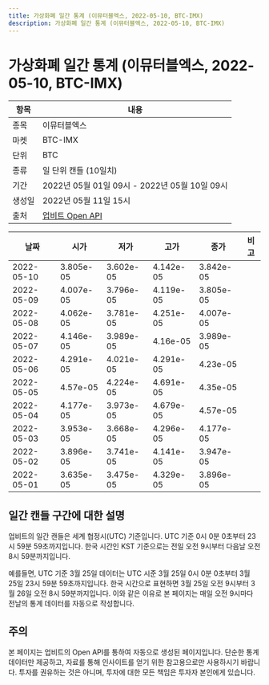 ```yaml
---
title: 가상화폐 일간 통계 (이뮤터블엑스, 2022-05-10, BTC-IMX)
description: 가상화폐 일간 통계 (이뮤터블엑스, 2022-05-10, BTC-IMX)
---
```



가상화폐 일간 통계 (이뮤터블엑스, 2022-05-10, BTC-IMX)
===

|항목|내용|
|--|--|
|종목|이뮤터블엑스|
|마켓|BTC-IMX|
|단위|BTC|
|종류|일 단위 캔들 (10일치)|
|기간|2022년 05월 01일 09시 - 2022년 05월 10일 09시|
|생성일|2022년 05월 11일 15시|
|출처|[업비트 Open API](https://docs.upbit.com)|


|날짜|시가|저가|고가|종가|비고|
|--|--|--|--|--|--|
|2022-05-10|3.805e-05|3.602e-05|4.142e-05|3.842e-05|    |
|2022-05-09|4.007e-05|3.796e-05|4.119e-05|3.805e-05|    |
|2022-05-08|4.062e-05|3.781e-05|4.251e-05|4.007e-05|    |
|2022-05-07|4.146e-05|3.989e-05|4.16e-05|3.989e-05|    |
|2022-05-06|4.291e-05|4.021e-05|4.291e-05|4.23e-05|    |
|2022-05-05|4.57e-05|4.224e-05|4.691e-05|4.35e-05|    |
|2022-05-04|4.177e-05|3.973e-05|4.679e-05|4.57e-05|    |
|2022-05-03|3.953e-05|3.668e-05|4.296e-05|4.177e-05|    |
|2022-05-02|3.896e-05|3.741e-05|4.141e-05|3.947e-05|    |
|2022-05-01|3.635e-05|3.475e-05|4.329e-05|3.896e-05|    |


일간 캔들 구간에 대한 설명
---


업비트의 일간 캔들은 세계 협정시(UTC) 기준입니다. 
UTC 기준 0시 0분 0초부터 23시 59분 59초까지입니다. 
한국 시간인 KST 기준으로는 전일 오전 9시부터 다음날 오전 8시 59분까지입니다. 


예를들면, UTC 기준 3월 25일 데이터는 UTC 시준 3월 25일 0시 0분 0초부터 3월 25일 23시 59분 59초까지입니다. 
한국 시간으로 표현하면 3월 25일 오전 9시부터 3월 26일 오전 8시 59분까지입니다. 
이와 같은 이유로 본 페이지는 매일 오전 9시마다 전날의 통계 데이터를 자동으로 작성합니다. 


주의
---


본 페이지는 업비트의 Open API를 통하여 자동으로 생성된 페이지입니다. 
단순한 통계 데이터만 제공하고, 자료를 통해 인사이트를 얻기 위한 참고용으로만 사용하시기 바랍니다. 
투자를 권유하는 것은 아니며, 투자에 대한 모든 책임은 투자자 본인에게 있습니다. 
